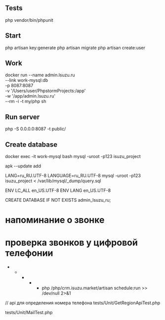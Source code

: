 ## Tests
php vendor/bin/phpunit

## Start
php artisan key:generate
php artisan migrate
php artisan create:user

## Work
docker run --name admin.lsuzu.ru \
    --link  work-mysql:db \
    -p 8087:8087  \
    -v '/Users/user/PhpstormProjects:/app' \
    -w '/app/admin.lsuzu.ru' \
    --rm -i -t my/php sh

## Run server
php -S 0.0.0.0:8087 -t public/

## Create database
docker exec -it work-mysql bash
mysql -uroot -p123 isuzu_project

apk --update add

LANG=ru_RU.UTF-8 LANGUAGE=ru_RU.UTF-8 mysql -uroot -p123 isuzu_project < /var/lib/mysql/_dump/query.sql

ENV LC_ALL en_US.UTF-8
ENV LANG en_US.UTF-8

 

CREATE DATABASE IF NOT EXISTS admin_lsuzu_ru;

# напоминание о звонке

# проверка звонков у цифровой телефонии

* * * * * php /php/crm.isuzu.market/artisan schedule:run >> /dev/null 2>&1

// api для определения номера телефона
tests/Unit/GetRegionApiTest.php

tests/Unit/MailTest.php